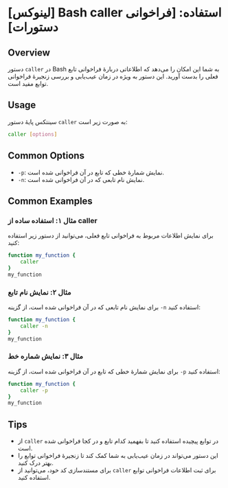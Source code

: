 # [لینوکس] Bash caller استفاده: [فراخوانی دستورات]

## Overview
دستور `caller` در Bash به شما این امکان را می‌دهد که اطلاعاتی دربارهٔ فراخوانی تابع فعلی را بدست آورید. این دستور به ویژه در زمان عیب‌یابی و بررسی زنجیرهٔ فراخوانی توابع مفید است.

## Usage
سینتکس پایهٔ دستور `caller` به صورت زیر است:

```bash
caller [options]
```

## Common Options
- `-p`: نمایش شمارهٔ خطی که تابع در آن فراخوانی شده است.
- `-n`: نمایش نام تابعی که در آن فراخوانی شده است.

## Common Examples
### مثال ۱: استفاده ساده از caller
برای نمایش اطلاعات مربوط به فراخوانی تابع فعلی، می‌توانید از دستور زیر استفاده کنید:

```bash
function my_function {
    caller
}
my_function
```

### مثال ۲: نمایش نام تابع
برای نمایش نام تابعی که در آن فراخوانی شده است، از گزینه `-n` استفاده کنید:

```bash
function my_function {
    caller -n
}
my_function
```

### مثال ۳: نمایش شماره خط
برای نمایش شمارهٔ خطی که تابع در آن فراخوانی شده است، از گزینه `-p` استفاده کنید:

```bash
function my_function {
    caller -p
}
my_function
```

## Tips
- از `caller` در توابع پیچیده استفاده کنید تا بفهمید کدام تابع و در کجا فراخوانی شده است.
- این دستور می‌تواند در زمان عیب‌یابی به شما کمک کند تا زنجیرهٔ فراخوانی توابع را بهتر درک کنید.
- برای مستندسازی کد خود، می‌توانید از `caller` برای ثبت اطلاعات فراخوانی توابع استفاده کنید.